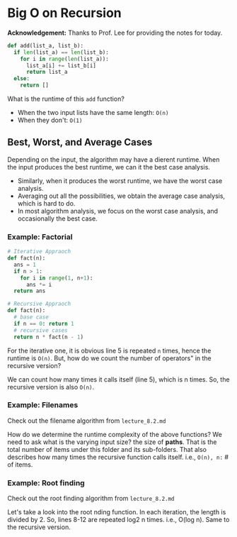 # Big O on Recursion

**Acknowledgement:** Thanks to Prof. Lee for providing the notes for today.

```python
def add(list_a, list_b):
  if len(list_a) == len(list_b):
    for i in range(len(list_a)):
      list_a[i] += list_b[i]
      return list_a
  else:
    return []
```
What is the runtime of this `add` function?
- When the two input lists have the same length: `O(n)`
- When they don't: `O(1)`


## Best, Worst, and Average Cases
Depending on the input, the algorithm may have a dierent runtime.
When the input produces the best runtime, we can it the best case analysis.
- Similarly, when it produces the worst runtime, we have the worst case analysis.
- Averaging out all the possibilities, we obtain the average case analysis, which is
hard to do.
- In most algorithm analysis, we focus on the worst case analysis, and occasionally the best case.

### Example: Factorial
```python
# Iterative Appraoch
def fact(n):
  ans = 1
  if n > 1:
    for i in range(1, n+1):
      ans *= i
  return ans
```
```python
# Recursive Appraoch
def fact(n):
  # base case
  if n == 0: return 1
  # recursive cases
  return n * fact(n - 1)
```

For the iterative one, it is obvious line 5 is repeated `n` times, hence the runtime is `O(n)`. But, how do we count the number of operators" in the recursive version?

We can count how many times it calls itself (line 5), which is n times. So, the recursive version is also `O(n)`.

### Example: Filenames
Check out the filename algorithm from `lecture_8.2.md`

How do we determine the runtime complexity of the above functions? We need to ask what is the varying input size? the size of **paths**. That is the total number of items under this folder and its sub-folders. That also describes how many times the recursive function calls itself. i.e., `O(n), n:` # of items.

### Example: Root finding
Check out the root finding algorithm from `lecture_8.2.md`

Let's take a look into the root nding function. In each iteration, the length is divided by 2. So, lines 8-12 are repeated log2 n times. i.e., O(log n). Same to the recursive version.
